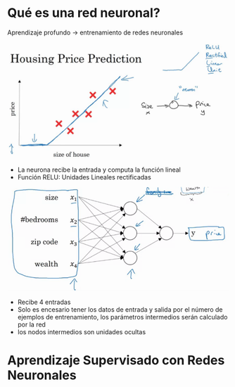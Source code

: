 # Qué es una red neuronal?

Aprendizaje profundo -> entrenamiento de redes neuronales

![Ejemplo básico](images/0000.png)

- La neurona recibe la entrada y computa la función lineal
- Función RELU: Unidades Lineales rectificadas

![Ejemplo de red neuronal](images/0001.png)

- Recibe 4 entradas
- Solo es encesario tener los datos de entrada y salida por el número de ejemplos de entrenamiento, los parámetros intermedios serán calculado por la red
- los nodos intermedios son unidades ocultas

# Aprendizaje Supervisado con Redes Neuronales
